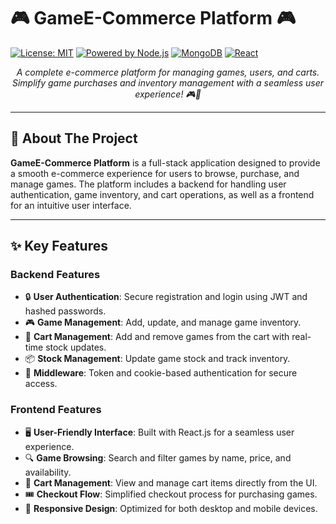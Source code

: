 # 🎮 GameE-Commerce Platform 🎮

[![License: MIT](https://img.shields.io/badge/License-MIT-yellow.svg)](https://opensource.org/licenses/MIT)
[![Powered by Node.js](https://img.shields.io/badge/Powered%20by-Node.js-339933?logo=node.js&logoColor=white)](https://nodejs.org)
[![MongoDB](https://img.shields.io/badge/MongoDB-4EA94B?logo=mongodb&logoColor=white)](https://www.mongodb.com/)
[![React](https://img.shields.io/badge/Frontend-React-blue?logo=react)](https://reactjs.org)

<div align="center">
  <p><em>A complete e-commerce platform for managing games, users, and carts. Simplify game purchases and inventory management with a seamless user experience! 🎮🛒</em></p>
</div>

---

## 🚀 About The Project

**GameE-Commerce Platform** is a full-stack application designed to provide a smooth e-commerce experience for users to browse, purchase, and manage games. The platform includes a backend for handling user authentication, game inventory, and cart operations, as well as a frontend for an intuitive user interface.

---

## ✨ Key Features

### Backend Features
- 🔒 **User Authentication**: Secure registration and login using JWT and hashed passwords.
- 🎮 **Game Management**: Add, update, and manage game inventory.
- 🛒 **Cart Management**: Add and remove games from the cart with real-time stock updates.
- 📦 **Stock Management**: Update game stock and track inventory.
- 🔑 **Middleware**: Token and cookie-based authentication for secure access.

### Frontend Features
- 🖥️ **User-Friendly Interface**: Built with React.js for a seamless user experience.
- 🔍 **Game Browsing**: Search and filter games by name, price, and availability.
- 🛒 **Cart Management**: View and manage cart items directly from the UI.
- 🎟️ **Checkout Flow**: Simplified checkout process for purchasing games.
- 📱 **Responsive Design**: Optimized for both desktop and mobile devices.

